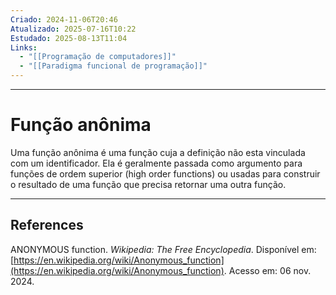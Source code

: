 ```yaml
---
Criado: 2024-11-06T20:46
Atualizado: 2025-07-16T10:22
Estudado: 2025-08-13T11:04
Links:
  - "[[Programação de computadores]]"
  - "[[Paradigma funcional de programação]]"
---
```

---
# Função anônima

Uma função anônima é uma função cuja a definição não esta vinculada com um identificador. Ela é geralmente passada como argumento para funções de ordem superior (high order functions) ou usadas para construir o resultado de uma função que precisa retornar uma outra função.

---
## References

ANONYMOUS function. _Wikipedia: The Free Encyclopedia_. Disponível em: [https://en.wikipedia.org/wiki/Anonymous_function](https://en.wikipedia.org/wiki/Anonymous_function). Acesso em: 06 nov. 2024.